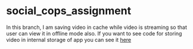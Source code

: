 # social_cops_assignment

In this branch, I am saving video in cache while video is streaming so that user can view it in offline mode also. If you want to see code for storing video in internal storage of app you can see it [here](https://github.com/amitiwary999/social_cops_assignment/tree/internalsto)
